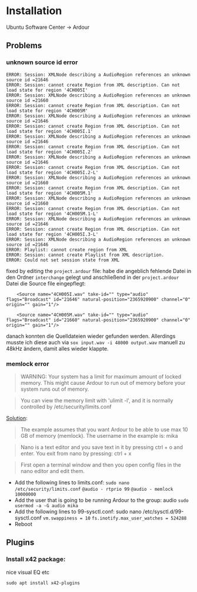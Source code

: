 # Installation

Ubuntu Software Center → Ardour

## Problems

### unknown source id error

```
ERROR: Session: XMLNode describing a AudioRegion references an unknown source id =21646
ERROR: Session: cannot create Region from XML description. Can not load state for region '4CH005I'
ERROR: Session: XMLNode describing a AudioRegion references an unknown source id =21660
ERROR: Session: cannot create Region from XML description. Can not load state for region '4CH005M'
ERROR: Session: XMLNode describing a AudioRegion references an unknown source id =21646
ERROR: Session: cannot create Region from XML description. Can not load state for region '4CH005I.1'
ERROR: Session: XMLNode describing a AudioRegion references an unknown source id =21646
ERROR: Session: cannot create Region from XML description. Can not load state for region '4CH005I.2'
ERROR: Session: XMLNode describing a AudioRegion references an unknown source id =21646
ERROR: Session: cannot create Region from XML description. Can not load state for region '4CH005I.2-L'
ERROR: Session: XMLNode describing a AudioRegion references an unknown source id =21660
ERROR: Session: cannot create Region from XML description. Can not load state for region '4CH005M.1'
ERROR: Session: XMLNode describing a AudioRegion references an unknown source id =21660
ERROR: Session: cannot create Region from XML description. Can not load state for region '4CH005M.1-L'
ERROR: Session: XMLNode describing a AudioRegion references an unknown source id =21646
ERROR: Session: cannot create Region from XML description. Can not load state for region '4CH005I.3-L'
ERROR: Session: XMLNode describing a AudioRegion references an unknown source id =21646
ERROR: Playlist: cannot create region from XML
ERROR: Session: cannot create Playlist from XML description.
ERROR: Could not set session state from XML
```

fixed by editing the `project.ardour` file:
habe die angeblich fehlende Datei in den Ordner `interchange` gelegt und anschließend in der `project.ardour` Datei die Source file eingepflegt:

```
    <Source name="4CH005I.wav" take-id="" type="audio" flags="Broadcast" id="21646" natural-position="2365920900" channel="0" origin="" gain="1"/>

    <Source name="4CH005M.wav" take-id="" type="audio" flags="Broadcast" id="21660" natural-position="2365920900" channel="0" origin="" gain="1"/>
```

danach konnten die Quelldateien wieder gefunden werden. Allerdings musste ich diese auch via `sox input.wav -i 48000 output.wav` manuell zu 48kHz ändern, damit alles wieder klappte.


### memlock error 
> WARNING: Your system has a limit for maximum amount of locked memory. This might cause Ardour to run out of memory before your system runs out of memory. 

> You can view the memory limit with 'ulimit -l', and it is normally controlled by  /etc/security/limits.conf

[Solution](https://discourse.ardour.org/t/your-system-has-a-limit-to-locked-memory-solution/86813/18):

> The example assumes that you want Ardour to be able to use max 10 GB of memory (memlock). The username in the example is: mika

> Nano is a text editor and you save text in it by pressing ctrl + o and enter.
You exit from nano by pressing: ctrl + x

> First open a terminal window and then you open config files in the nano editor and edit them.

- Add the following lines to limits.conf: `sudo nano /etc/security/limits.conf`
	`@audio - rtprio 99`
	`@audio - memlock 10000000`
- Add the user that is going to be running Ardour to the group: audio
	`sudo usermod -a -G audio mika`
- Add the following lines to 99-sysctl.conf: sudo nano /etc/sysctl.d/99-sysctl.conf
	`vm.swappiness = 10`
	`fs.inotify.max_user_watches = 524288`
- Reboot

## Plugins

### Install x42 package:
nice visual EQ etc

`sudo apt install x42-plugins`
